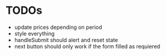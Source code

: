 # TODOs

- update prices depending on period
- style everything
- handleSubmit should alert and reset state
- next button should only work if the form filled as requiered
